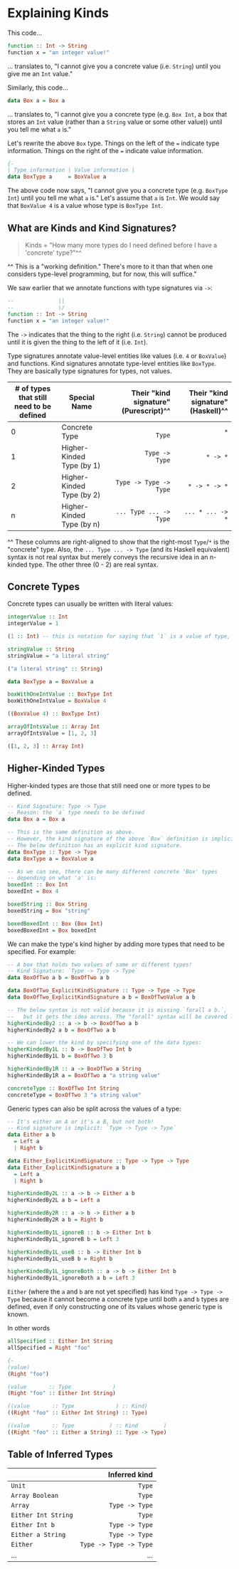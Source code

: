 # Explaining Kinds

This code...
```haskell
function :: Int -> String
function x = "an integer value!"
```
... translates to, "I cannot give you a concrete value (i.e. `String`) until you give me an `Int` value."

Similarly, this code...
```haskell
data Box a = Box a
```
... translates to, "I cannot give you a concrete type (e.g. `Box Int`, a box that stores an `Int` value (rather than a `String` value or some other value)) until you tell me what `a` is."

Let's rewrite the above `Box` type. Things on the left of the `=` indicate type information. Things on the right of the `=` indicate value information.
```haskell
{-
| Type information | Value information |                                     -}
data BoxType a     = BoxValue a
```

The above code now says, "I cannot give you a concrete type (e.g. `BoxType Int`) until you tell me what `a` is." Let's assume that `a` is `Int`. We would say that `BoxValue 4` is a value whose type is `BoxType Int`.

## What are Kinds and Kind Signatures?

> Kinds = "How many more types do I need defined before I have a 'concrete' type?"^^

^^ This is a "working definition." There's more to it than that when one considers type-level programming, but for now, this will suffice."

We saw earlier that we annotate functions with type signatures via `->`:
```haskell
--              ||
--              \/
function :: Int -> String
function x = "an integer value!"
```

The `->` indicates that the thing to the right (i.e. `String`) cannot be produced until it is given the thing to the left of it (i.e. `Int`).

Type signatures annotate value-level entities like values (i.e. `4` or `BoxValue`) and functions.
Kind signatures annotate type-level entities like `BoxType`. They are basically type signatures for types, not values.

| # of types that still need to be defined | Special Name | Their "kind signature" (Purescript)^^ | Their "kind signature" (Haskell)^^
| - | - | -: | -: |
| 0 | Concrete Type             | `                Type` | `          *`
| 1 | Higher-Kinded Type (by 1) | `        Type -> Type` | `     * -> *`
| 2 | Higher-Kinded Type (by 2) | `Type -> Type -> Type` | `* -> * -> *`
| n | Higher-Kinded Type (by n) | `... Type ... -> Type` | `... * ... -> *`

^^ These columns are right-aligned to show that the right-most `Type`/`*` is the "concrete" type. Also, the `... Type ... -> Type` (and its Haskell equivalent) syntax is not real syntax but merely conveys the recursive idea in an n-kinded type. The other three (0 - 2) are real syntax.

## Concrete Types

Concrete types can usually be written with literal values:
```haskell
integerValue :: Int
integerValue = 1

(1 :: Int) -- this is notation for saying that `1` is a value of type, `Int`.

stringValue :: String
stringValue = "a literal string"

("a literal string" :: String)

data BoxType a = BoxValue a

boxWithOneIntValue :: BoxType Int
boxWithOneIntValue = BoxValue 4

((BoxValue 4) :: BoxType Int)

arrayOfIntsValue :: Array Int
arrayOfIntsValue = [1, 2, 3]

([1, 2, 3] :: Array Int)
```

## Higher-Kinded Types

Higher-kinded types are those that still need one or more types to be defined.
```haskell
-- Kind Signature: Type -> Type
-- Reason: the `a` type needs to be defined
data Box a = Box a

-- This is the same definition as above.
-- However, the kind signature of the above `Box` definition is implicit.
-- The below definition has an explicit kind signature.
data BoxType :: Type -> Type
data BoxType a = BoxValue a

-- As we can see, there can be many different concrete 'Box' types
-- depending on what 'a' is:
boxedInt :: Box Int
boxedInt = Box 4

boxedString :: Box String
boxedString = Box "string"

boxedBoxedInt :: Box (Box Int)
boxedBoxedInt = Box boxedInt
```
We can make the type's kind higher by adding more types that need to be specified. For example:
```haskell
-- A box that holds two values of same or different types!
-- Kind Signature: `Type -> Type -> Type`
data BoxOfTwo a b = BoxOfTwo a b

data BoxOfTwo_ExplicitKindSignature :: Type -> Type -> Type
data BoxOfTwo_ExplicitKindSignature a b = BoxOfTwoValue a b

-- The below syntax is not valid because it is missing `forall a b.`,
--   but it gets the idea across. The "forall" syntax will be covered later.
higherKindedBy2 :: a -> b -> BoxOfTwo a b
higherKindedBy2 a b = BoxOfTwo a b

-- We can lower the kind by specifying one of the data types:
higherKindedBy1L :: b -> BoxOfTwo Int b
higherKindedBy1L b = BoxOfTwo 3 b

higherKindedBy1R :: a -> BoxOfTwo a String
higherKindedBy1R a = BoxOfTwo a "a string value"

concreteType :: BoxOfTwo Int String
concreteType = BoxOfTwo 3 "a string value"
```
Generic types can also be split across the values of a type:
```haskell
-- It's either an A or it's a B, but not both!
-- Kind signature is implicit: `Type -> Type -> Type`
data Either a b
  = Left a
  | Right b

data Either_ExplicitKindSignature :: Type -> Type -> Type
data Either_ExplicitKindSignature a b
  = Left a
  | Right b

higherKindedBy2L :: a -> b -> Either a b
higherKindedBy2L a b = Left a

higherKindedBy2R :: a -> b -> Either a b
higherKindedBy2R a b = Right b

higherKindedBy1L_ignoreB :: b -> Either Int b
higherKindedBy1L_ignoreB b = Left 3

higherKindedBy1L_useB :: b -> Either Int b
higherKindedBy1L_useB b = Right b

higherKindedBy1L_ignoreBoth :: a -> b -> Either Int b
higherKindedBy1L_ignoreBoth a b = Left 3
```

`Either` (where the `a` and `b` are not yet specified) has kind `Type -> Type -> Type` because it cannot become a concrete type until both `a` and `b` types are defined, even if only constructing one of its values whose generic type is known.

In other words
```haskell
allSpecified :: Either Int String
allSpecified = Right "foo"

{-
(value)                                                                       -}
(Right "foo")                                                                 {-

(value       :: Type             )                                            -}
(Right "foo" :: Either Int String)                                            {-

((value       :: Type             ) :: Kind)                                  -}
((Right "foo" :: Either Int String) :: Type)                                  {-

((value       :: Type           ) :: Kind        )                            -}
((Right "foo" :: Either a String) :: Type -> Type)
```

## Table of Inferred Types

|  | Inferred kind |
|-|-:|
|`Unit`|`Type`|
|`Array Boolean`|`Type`|
|`Array`|`Type -> Type`|
|`Either Int String` | `Type`|
|`Either Int b` | `Type -> Type`|
|`Either a String` | `Type -> Type`|
|`Either` | `Type -> Type -> Type`|
|...|...|
